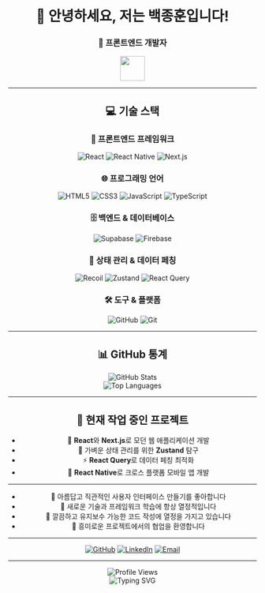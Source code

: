 <div align="center">

# 👋 안녕하세요, 저는 백종훈입니다!

### 🚀 프론트엔드 개발자 

<img src="https://media.giphy.com/media/VgCDAzcKvsR6OM0uWg/giphy.gif" width="50">

---

## 💻 기술 스택

### 🎨 프론트엔드 프레임워크
![React](https://img.shields.io/badge/React-20232A?style=for-the-badge&logo=react&logoColor=61DAFB)
![React Native](https://img.shields.io/badge/React_Native-20232A?style=for-the-badge&logo=react&logoColor=61DAFB)
![Next.js](https://img.shields.io/badge/Next.js-000000?style=for-the-badge&logo=next.js&logoColor=white)

### 🌐 프로그래밍 언어
![HTML5](https://img.shields.io/badge/HTML5-E34F26?style=for-the-badge&logo=html5&logoColor=white)
![CSS3](https://img.shields.io/badge/CSS3-1572B6?style=for-the-badge&logo=css3&logoColor=white)
![JavaScript](https://img.shields.io/badge/JavaScript-F7DF1E?style=for-the-badge&logo=javascript&logoColor=black)
![TypeScript](https://img.shields.io/badge/TypeScript-007ACC?style=for-the-badge&logo=typescript&logoColor=white)

### 🗄️ 백엔드 & 데이터베이스
![Supabase](https://img.shields.io/badge/Supabase-3ECF8E?style=for-the-badge&logo=supabase&logoColor=white)
![Firebase](https://img.shields.io/badge/Firebase-039BE5?style=for-the-badge&logo=Firebase&logoColor=white)

### 🔄 상태 관리 & 데이터 페칭
![Recoil](https://img.shields.io/badge/Recoil-3578E5?style=for-the-badge&logo=recoil&logoColor=white)
![Zustand](https://img.shields.io/badge/Zustand-FF6B6B?style=for-the-badge&logo=react&logoColor=white)
![React Query](https://img.shields.io/badge/React_Query-FF4154?style=for-the-badge&logo=react&logoColor=white)

### 🛠️ 도구 & 플랫폼
![GitHub](https://img.shields.io/badge/GitHub-100000?style=for-the-badge&logo=github&logoColor=white)
![Git](https://img.shields.io/badge/Git-F05032?style=for-the-badge&logo=git&logoColor=white)

---

## 📊 GitHub 통계

<div align="center">
  <img src="https://github-readme-stats.vercel.app/api?username=JongHoonC&show_icons=true&theme=radical" alt="GitHub Stats" />
</div>

<div align="center">
  <img src="https://github-readme-stats.vercel.app/api/top-langs/?username=JongHoonC&layout=compact&theme=radical" alt="Top Languages" />
</div>

---

## 🎯 현재 작업 중인 프로젝트

- 🔭 **React**와 **Next.js**로 모던 웹 애플리케이션 개발
- 🌱 가벼운 상태 관리를 위한 **Zustand** 탐구
- ⚡ **React Query**로 데이터 페칭 최적화
- 📱 **React Native**로 크로스 플랫폼 모바일 앱 개발

---


- 🎨 아름답고 직관적인 사용자 인터페이스 만들기를 좋아합니다
- 🚀 새로운 기술과 프레임워크 학습에 항상 열정적입니다
- 🌟 깔끔하고 유지보수 가능한 코드 작성에 열정을 가지고 있습니다
- 🤝 흥미로운 프로젝트에서의 협업을 환영합니다

---


<div align="center">

[![GitHub](https://img.shields.io/badge/GitHub-100000?style=for-the-badge&logo=github&logoColor=white)](https://github.com/JongHoonC)
[![LinkedIn](https://img.shields.io/badge/LinkedIn-0077B5?style=for-the-badge&logo=linkedin&logoColor=white)](https://linkedin.com/in/jonghoonc)
[![Email](https://img.shields.io/badge/Email-D14836?style=for-the-badge&logo=gmail&logoColor=white)](mailto:your.email@example.com)

</div>

---

<div align="center">
  <img src="https://komarev.com/ghpvc/?username=JongHoonC&color=blueviolet&style=for-the-badge" alt="Profile Views" />
</div>

<div align="center">
  <img src="https://readme-typing-svg.herokuapp.com?font=Fira+Code&pause=1000&color=36BCF7&center=true&vCenter=true&width=435&lines=프론트엔드+개발자;React+%26+React+Native+전문가;항상+새로운+것을+배우고+있습니다!" alt="Typing SVG" />
</div>

</div>
